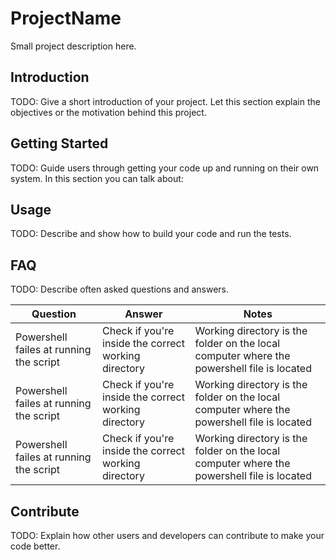 # ProjectName

Small project description here.

## Introduction

TODO: Give a short introduction of your project. Let this section explain the objectives or the motivation behind this project.

## Getting Started

TODO: Guide users through getting your code up and running on their own system. In this section you can talk about:

## Usage

TODO: Describe and show how to build your code and run the tests.

## FAQ

TODO: Describe often asked questions and answers.

Question|Answer|Notes
-----|-----|-----
Powershell failes at running the script|Check if you're inside the correct working directory|Working directory is the folder on the local computer where the powershell file is located
Powershell failes at running the script|Check if you're inside the correct working directory|Working directory is the folder on the local computer where the powershell file is located
Powershell failes at running the script|Check if you're inside the correct working directory|Working directory is the folder on the local computer where the powershell file is located

## Contribute

TODO: Explain how other users and developers can contribute to make your code better.
